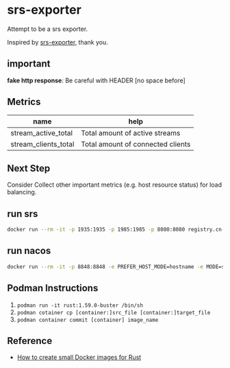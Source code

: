 # srs-exporter

Attempt to be a srs exporter.

Inspired by [srs-exporter](https://github.com/chaoswest-tv/srs-exporter), thank you.

## important

**fake http response**: Be careful with HEADER [no space before]

## Metrics

| name                 | help                              |
| -------------------- | --------------------------------- |
| stream_active_total  | Total amount of active streams    |
| stream_clients_total | Total amount of connected clients |

## Next Step

Consider Collect other important metrics (e.g. host resource status) for load balancing.

## run srs

```sh
docker run --rm -it -p 1935:1935 -p 1985:1985 -p 8080:8080 registry.cn-hangzhou.aliyuncs.com/ossrs/srs:4 ./objs/srs -c conf/docker.conf
```

## run nacos

```sh
docker run --rm -it -p 8848:8848 -e PREFER_HOST_MODE=hostname -e MODE=standalone nacos/nacos-server:v2.0.4
```

## Podman Instructions

1. `podman run -it rust:1.59.0-buster /bin/sh`
2. `podman cotainer cp [container:]src_file [container:]target_file`
3. `podman container commit [container] image_name`

## Reference

- [How to create small Docker images for Rust](https://kerkour.com/rust-small-docker-image)

